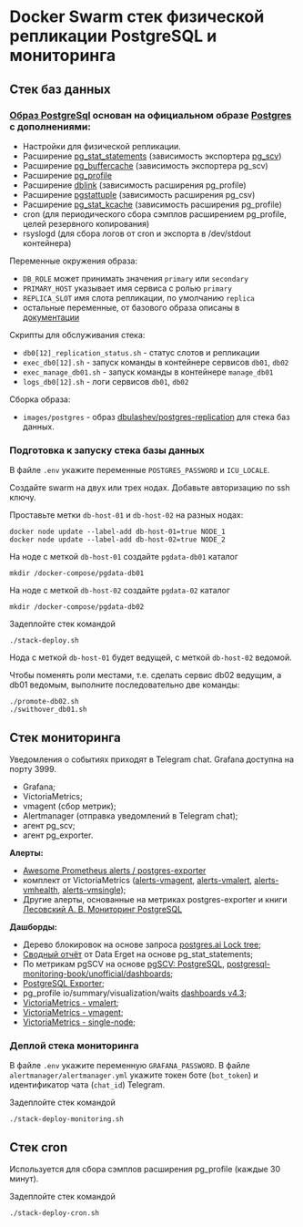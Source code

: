 # Docker Swarm стек физической репликации PostgreSQL и мониторинга

## Стек баз данных

### [Образ PostgreSql](https://hub.docker.com/repository/docker/dbulashev/postgres-replication/general) основан на официальном образе [Postgres](https://hub.docker.com/_/postgres) с дополнениями:
- Настройки для физической репликации.
- Расширение [pg_stat_statements](https://www.postgresql.org/docs/current/pgstatstatements.html) (зависимость экспортера [pg_scv](https://github.com/lesovsky/pgscv))
- Расширение [pg_buffercache](https://www.postgresql.org/docs/current/pgbuffercache.html) (зависимость экспортера pg_scv)
- Расширение [pg_profile](https://github.com/zubkov-andrei/pg_profile)
- Расширение [dblink](https://www.postgresql.org/docs/current/dblink.html) (зависимость расширения pg_profile)
- Расширение [pgstattuple](https://www.postgresql.org/docs/current/pgstattuple.html) (зависимость расширения pg_csv)
- Расширение [pg_stat_kcache](https://github.com/powa-team/pg_stat_kcache) (зависимость расширения pg_profile)
- cron (для периодического сбора сэмплов расширением pg_profile, целей резервного копирования)
- rsyslogd (для сбора логов от cron и экспорта в /dev/stdout контейнера)

Переменные окружения образа:

- `DB_ROLE` может принимать значения `primary` или `secondary`
- `PRIMARY_HOST` указывает имя сервиса с ролью `primary`
- `REPLICA_SLOT` имя слота репликации, по умолчанию `replica`
- остальные переменные, от базового образа описаны в [документации](https://github.com/docker-library/docs/blob/master/postgres/README.md#environment-variables)

Скрипты для обслуживания стека:
- `db0[12]_replication_status.sh` - статус слотов и репликации
- `exec_db0[12].sh` - запуск команды в контейнере сервисов `db01`, `db02`
- `exec_manage_db01.sh` - запуск команды в контейнере `manage_db01`
- `logs_db0[12].sh` - логи сервисов `db01`, `db02`

Сборка образа:

* `images/postgres` - образ [dbulashev/postgres-replication](https://hub.docker.com/repository/docker/dbulashev/postgres-replication/general) для стека баз данных.

### Подготовка к запуску стека базы данных
В файле `.env` укажите переменные `POSTGRES_PASSWORD` и `ICU_LOCALE`.

Создайте swarm на двух или трех нодах.
Добавьте авторизацию по ssh ключу.

Проставьте метки `db-host-01` и `db-host-02` на разных нодах:

    docker node update --label-add db-host-01=true NODE_1
    docker node update --label-add db-host-02=true NODE_2

На ноде с меткой `db-host-01` создайте `pgdata-db01` каталог

`mkdir /docker-compose/pgdata-db01`

На ноде с меткой `db-host-02` создайте `pgdata-02` каталог

`mkdir /docker-compose/pgdata-db02`

Задеплойте стек командой 

`./stack-deploy.sh`

Нода с меткой `db-host-01` будет ведущей, с меткой `db-host-02` ведомой.

Чтобы поменять роли местами, т.е. сделать сервис db02 ведущим, а db01 ведомым, выполните последовательно две команды:

    ./promote-db02.sh
    ./swithover_db01.sh

## Стек мониторинга

Уведомления о событиях приходят в Telegram chat. Grafana доступна на порту 3999.

- Grafana;
- VictoriaMetrics;
- vmagent (сбор метрик);
- Alertmanager (отправка уведомлений в Telegram chat);
- агент pg_scv;
- агент pg_exporter.  

**Алерты:**
- [Awesome Prometheus alerts / postgres-exporter](https://raw.githubusercontent.com/samber/awesome-prometheus-alerts/master/dist/rules/postgresql/postgres-exporter.yml)
- комплект от VictoriaMetrics ([alerts-vmagent](https://github.com/VictoriaMetrics/VictoriaMetrics/blob/master/deployment/docker/alerts-vmagent.yml), [alerts-vmalert](https://github.com/VictoriaMetrics/VictoriaMetrics/blob/master/deployment/docker/alerts-vmalert.yml), [alerts-vmhealth](https://github.com/VictoriaMetrics/VictoriaMetrics/blob/master/deployment/docker/alerts-health.yml), [alerts-vmsingle](https://github.com/VictoriaMetrics/VictoriaMetrics/blob/master/deployment/docker/alerts.yml));
- Другие алерты, основанные на метриках postgres-exporter и книги [Лесовский А. В. Мониторинг PostgreSQL](https://postgrespro.ru/education/books/monitoring)

**Дашборды:**
- Дерево блокировок на основе запроса [postgres.ai Lock tree](https://postgres.ai/blog/20211018-postgresql-lock-trees);
- [Сводный отчёт](https://github.com/dataegret/pg-utils/blob/master/sql/global_reports/query_stat_total_13.sql) от Data Erget на основе pg_stat_statements;
- По метрикам pgSCV на основе [pgSCV: PostgreSQL](https://grafana.com/grafana/dashboards/14540-pgscv-postgresql/), [postgresql-monitoring-book/unofficial/dashboards](https://github.com/lesovsky/postgresql-monitoring-book/blob/main/playground/grafana/provisioning/dashboards/unofficial/pgSCV.json);
- [PostgreSQL Exporter](https://grafana.com/grafana/dashboards/12485-postgresql-exporter/);
- pg_profile io/summary/visualization/waits [dashboards v4.3](https://github.com/zubkov-andrei/pg_profile/releases);
- [VictoriaMetrics - vmalert](https://grafana.com/grafana/dashboards/14950-victoriametrics-vmalert/);
- [VictoriaMetrics - vmagent](https://grafana.com/grafana/dashboards/12683-victoriametrics-vmagent/);
- [VictoriaMetrics - single-node](https://grafana.com/grafana/dashboards/10229-victoriametrics-single-node/);


### Деплой стека мониторинга

В файле `.env` укажите переменную `GRAFANA_PASSWORD`.
В файле `alertmanager/alertmanager.yml` укажите токен боте (`bot_token`) и идентификатор чата (`chat_id`) Telegram.

Задеплойте стек командой 

`./stack-deploy-monitoring.sh`

## Стек cron

Используется для сбора сэмплов расширения pg_profile (каждые 30 минут).

Задеплойте стек командой

`./stack-deploy-cron.sh`


